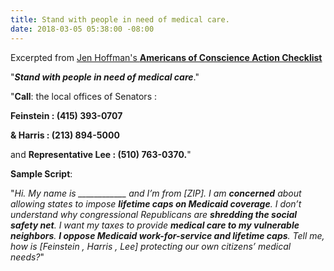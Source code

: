 ```yaml
---
title: Stand with people in need of medical care.
date: 2018-03-05 05:38:00 -08:00
---
```


Excerpted from [Jen Hoffman's **Americans of Conscience Action Checklist**](https://jenniferhofmann.com/)
 
"***Stand with people in need of medical care***."

"**Call**: the local offices of Senators :

**Feinstein : (415) 393-0707**

 **& Harris : (213) 894-5000**
 
and **Representative Lee : (510) 763-0370.**"

**Sample Script**: 

"*Hi.  My name is ____________ and I’m from [ZIP].  I am **concerned** about allowing states to impose **lifetime caps on Medicaid coverage**. I don’t understand why congressional Republicans are **shredding the social safety net**. I want my taxes to provide **medical care to my vulnerable neighbors**. **I oppose Medicaid work-for-service and lifetime caps**. Tell me, how is [*Feinstein , Harris , Lee*] protecting our own citizens’ medical needs?*"

